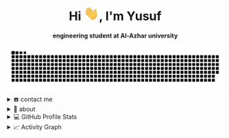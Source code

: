 <div align="center">
<h1 align="center">Hi <img width="35" src="https://github.com/1999AZZAR/1999AZZAR/blob/main/resources/img/waving.gif">, I'm Yusuf</h1>
<h4 align="center">engineering student at Al-Azhar university</h4>
</div>

<div align="center">
  <a href="https://1999azzar.github.io/1999AZZAR/">
  <img  src="https://github.com/1999AZZAR/1999AZZAR/blob/main/resources/img/grid-snake.svg"
       alt="snake" /></a>
</div>

<details>
  <summary>☎️ contact me</summary>
<div>
  <samp>
    <h2 align="center">😎 you can reach me by:</h2>
    <p align="center">
      <br/>
      <a href="https://www.facebook.com/profile.php?id=100004647134829" target="blank"><img align="center"
         src="https://img.shields.io/badge/facebook-4267B2.svg?style=for-the-badge&logo=facebook&logoColor=white"
         alt="azzar" height="30"/></a>      
      <a href="https://mailto:yussef.msabeh@gmail.com" target="blank"><img align="center"
         src="https://img.shields.io/badge/gmail-EA4335.svg?style=for-the-badge&logo=gmail&logoColor=white"
         alt="azzar" height="30"/></a>
    </p>
  <p align="center">
      <a href="https://www.instagram.com/yooums" target="blank"><img align="center"
         src="https://img.shields.io/badge/instagram-%23E4405F.svg?style=for-the-badge&logo=Instagram&logoColor=white"
         alt="azzar" height="30"/></a>
      <a href="https://wa.me/+972595345474" target="blank"><img align="center"
         src="https://img.shields.io/badge/whatsapp-4B7F1.svg?style=for-the-badge&logo=whatsapp&logoColor=white"
         alt="azzar" height="30"/></a>
      <a href="https://twitter.com/YOOUMS" target="blank"><img align="center"
         src="https://img.shields.io/badge/twitter-1DA1F2.svg?style=for-the-badge&logo=twitter&logoColor=white"
         alt="azzar" height="30"/></a>
      <br>
    </p>
  </samp>
</div>
</details>

<details>
  <summary>🧮 about</summary>
<div>
<h2 align="center">🧮 About this Account</h2>
 <p align="center">
  <a href="github.com/YOOUMS" target="blank"><img align="center" 
     src="https://badges.pufler.dev/visits/YOOUMS/YOOUMS?style=for-the-badge&color=e74c3c&logo=github&label=Spying+Counter"
     alt="spying counter" /></a>
  <a href="github.com/YOOUMS" target="blank"><img align="center" 
     src="https://badges.pufler.dev/years/YOOUMS/?style=for-the-badge&color=27a4fb&logo=github&label=Account+Age"
     alt="account age" /></a>
  </p>
  <p align="center">
  <a href="github.com/YOOUMS" target="blank"><img align="center" 
     src="https://badges.pufler.dev/updated/YOOUMS/YOOUMS?style=for-the-badge&color=ff00b4&logo=github&label=Profile+Updated"
     alt="updated" /></a>
  <a href="github.com/YOOUMS" target="blank"><img align="center" 
     src="https://badges.pufler.dev/repos/YOOUMS/?style=for-the-badge&color=251ee7&logo=github&label=Public+Repos"
     alt="repos" /></a>
 </p>
</div>
</details>


<details> 
  <summary>💻 GitHub Profile Stats</summary>
  <div>
    <h2 align="center"> 📊 Github stats </h2>
      <br/>
        <p align="center">
          <a href="https://github.com/YOOUMS/">
          <img src="https://github-readme-stats.vercel.app/api/top-langs/?username=YOOUMS&langs_count=6&theme=gruvbox&layout=compact&hide_border=true" alt="1999AZZAR :: Top Langs" /></a>
        </p>
        <p align="center">
          <a href="https://github.com/YOOUMS/">
          <img width="49.5%" src="https://github-readme-stats.vercel.app/api?username=YOOUMS&show_icons=true&theme=gruvbox&hide_border=true" />
          <img width="49.5%" src="https://github-readme-streak-stats.herokuapp.com/?user=YOOUMS&theme=gruvbox&hide_border=true" />
          </a>
       </p>
     <br>
  </div>    
</details>

<details>
  <summary>📈 Activity Graph</summary>
  <br/>
  <h2 align="center"> my current activity </h2>
<a href="https://github.com/ashutosh00710/github-readme-activity-graph"><img alt="azzar's Activity Graph" src="https://activity-graph.herokuapp.com/graph/?username=YOOUMS&bg_color=000&color=fff&line=00E676&point=fff&hide_border=true" /></a>
</details>



